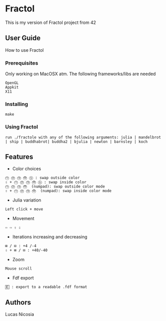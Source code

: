 # Fractol

This is my version of Fractol project from 42

## User Guide
	
How to use Fractol

### Prerequisites
	
Only working on MacOSX atm. The following frameworks/libs are needed
```
OpenGL
Appkit
X11
```

### Installing
		
```
make
```

### Using Fractol
		
```
run ./fractole with any of the following arguments: julia | mandelbrot | ship | buddhabrot| buddha2 | bjulia | newton | barnsley | koch
```

## Features

* Color choices
```
⓵ ⓶ ⓷ ⓸ ⑤ : swap outside color
⇧ + ⓵ ⓶ ⓷ ⓸ ⑤ : swap inside color
⓵ ⓶ ⓷ ⓸  (numpad): swap outside color mode
⇧ + ⓵ ⓶ ⓷ ⓸  (numpad): swap inside color mode
```

* Julia variation
```
Left click + move
```

* Movement
```
⇦ ⇨ ⇧ ⇩
```

* Iterations increasing and decreasing
```
⊞ / ⊟ : +4 /-4
⇧ + ⊞ / ⊟ : +40/-40
```

* Zoom
```
Mouse scroll
```

* Fdf export
```
🄴 : export to a readable .fdf format
```

## Authors
		
Lucas Nicosia
